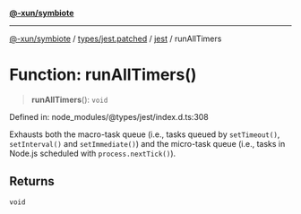 [**@-xun/symbiote**](../../../../../README.md)

***

[@-xun/symbiote](../../../../../README.md) / [types/jest.patched](../../../README.md) / [jest](../README.md) / runAllTimers

# Function: runAllTimers()

> **runAllTimers**(): `void`

Defined in: node\_modules/@types/jest/index.d.ts:308

Exhausts both the macro-task queue (i.e., tasks queued by `setTimeout()`, `setInterval()`
and `setImmediate()`) and the micro-task queue (i.e., tasks in Node.js scheduled with
`process.nextTick()`).

## Returns

`void`
